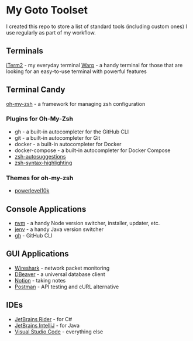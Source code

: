 # My Goto Toolset

I created this repo to store a list of standard tools (including custom ones) I use regularly as part of my workflow.

## Terminals
[iTerm2](https://iterm2.com/) - my everyday terminal
[Warp](https://www.warp.dev/) - a handy terminal for those that are looking for an easy-to-use terminal with powerful features

## Terminal Candy
[oh-my-zsh](https://ohmyz.sh/) - a framework for managing zsh configuration

### Plugins for Oh-My-Zsh
- gh - a built-in autocompleter for the GitHub CLI
- git - a built-in autocompleter for Git
- docker - a built-in autocompleter for Docker
- docker-compose - a built-in autocompleter for Docker Compose
- [zsh-autosuggestions](https://github.com/zsh-users/zsh-autosuggestions)
- [zsh-syntax-highlighting](https://github.com/zsh-users/zsh-syntax-highlighting)

### Themes for oh-my-zsh
- [powerlevel10k](https://github.com/romkatv/powerlevel10k)

## Console Applications
- [nvm](https://github.com/nvm-sh/nvm) - a handy Node version switcher, installer, updater, etc.
- [jenv](https://github.com/jenv/jenv) - a handy Java version switcher
- [gh](https://cli.github.com/) - GitHub CLI

## GUI Applications
- [Wireshark](https://www.wireshark.org/) - network packet monitoring
- [DBeaver](https://dbeaver.io/) - a universal database client
- [Notion](https://www.notion.so/) - taking notes
- [Postman](https://www.postman.com/) - API testing and cURL alternative

## IDEs
- [JetBrains Rider](https://www.jetbrains.com/rider/) - for C#
- [JetBrains IntelliJ](https://www.jetbrains.com/idea/) - for Java
- [Visual Studio Code](https://code.visualstudio.com/) - everything else
